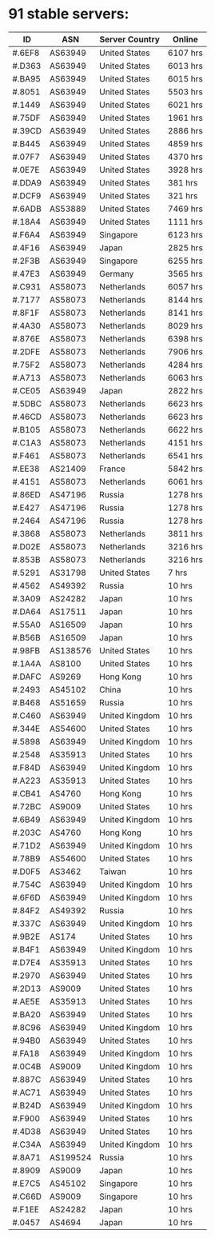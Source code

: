 # 91 stable servers:

| ID | ASN | Server Country | Online |
| ------ | ------ | ------ | ------ |
| #.6EF8 | AS63949 | United States | 6107 hrs |
| #.D363 | AS63949 | United States | 6013 hrs |
| #.BA95 | AS63949 | United States | 6015 hrs |
| #.8051 | AS63949 | United States | 5503 hrs |
| #.1449 | AS63949 | United States | 6021 hrs |
| #.75DF | AS63949 | United States | 1961 hrs |
| #.39CD | AS63949 | United States | 2886 hrs |
| #.B445 | AS63949 | United States | 4859 hrs |
| #.07F7 | AS63949 | United States | 4370 hrs |
| #.0E7E | AS63949 | United States | 3928 hrs |
| #.DDA9 | AS63949 | United States | 381 hrs |
| #.DCF9 | AS63949 | United States | 321 hrs |
| #.6ADB | AS53889 | United States | 7469 hrs |
| #.18A4 | AS63949 | United States | 1111 hrs |
| #.F6A4 | AS63949 | Singapore | 6123 hrs |
| #.4F16 | AS63949 | Japan | 2825 hrs |
| #.2F3B | AS63949 | Singapore | 6255 hrs |
| #.47E3 | AS63949 | Germany | 3565 hrs |
| #.C931 | AS58073 | Netherlands | 6057 hrs |
| #.7177 | AS58073 | Netherlands | 8144 hrs |
| #.8F1F | AS58073 | Netherlands | 8141 hrs |
| #.4A30 | AS58073 | Netherlands | 8029 hrs |
| #.876E | AS58073 | Netherlands | 6398 hrs |
| #.2DFE | AS58073 | Netherlands | 7906 hrs |
| #.75F2 | AS58073 | Netherlands | 4284 hrs |
| #.A713 | AS58073 | Netherlands | 6063 hrs |
| #.CE05 | AS63949 | Japan | 2822 hrs |
| #.5DBC | AS58073 | Netherlands | 6623 hrs |
| #.46CD | AS58073 | Netherlands | 6623 hrs |
| #.B105 | AS58073 | Netherlands | 6622 hrs |
| #.C1A3 | AS58073 | Netherlands | 4151 hrs |
| #.F461 | AS58073 | Netherlands | 6541 hrs |
| #.EE38 | AS21409 | France | 5842 hrs |
| #.4151 | AS58073 | Netherlands | 6061 hrs |
| #.86ED | AS47196 | Russia | 1278 hrs |
| #.E427 | AS47196 | Russia | 1278 hrs |
| #.2464 | AS47196 | Russia | 1278 hrs |
| #.3868 | AS58073 | Netherlands | 3811 hrs |
| #.D02E | AS58073 | Netherlands | 3216 hrs |
| #.853B | AS58073 | Netherlands | 3216 hrs |
| #.5291 | AS31798 | United States | 7 hrs |
| #.4562 | AS49392 | Russia | 10 hrs |
| #.3A09 | AS24282 | Japan | 10 hrs |
| #.DA64 | AS17511 | Japan | 10 hrs |
| #.55A0 | AS16509 | Japan | 10 hrs |
| #.B56B | AS16509 | Japan | 10 hrs |
| #.98FB | AS138576 | United States | 10 hrs |
| #.1A4A | AS8100 | United States | 10 hrs |
| #.DAFC | AS9269 | Hong Kong | 10 hrs |
| #.2493 | AS45102 | China | 10 hrs |
| #.B468 | AS51659 | Russia | 10 hrs |
| #.C460 | AS63949 | United Kingdom | 10 hrs |
| #.344E | AS54600 | United States | 10 hrs |
| #.5898 | AS63949 | United Kingdom | 10 hrs |
| #.2548 | AS35913 | United States | 10 hrs |
| #.F84D | AS63949 | United Kingdom | 10 hrs |
| #.A223 | AS35913 | United States | 10 hrs |
| #.CB41 | AS4760 | Hong Kong | 10 hrs |
| #.72BC | AS9009 | United States | 10 hrs |
| #.6B49 | AS63949 | United Kingdom | 10 hrs |
| #.203C | AS4760 | Hong Kong | 10 hrs |
| #.71D2 | AS63949 | United Kingdom | 10 hrs |
| #.78B9 | AS54600 | United States | 10 hrs |
| #.D0F5 | AS3462 | Taiwan | 10 hrs |
| #.754C | AS63949 | United Kingdom | 10 hrs |
| #.6F6D | AS63949 | United Kingdom | 10 hrs |
| #.84F2 | AS49392 | Russia | 10 hrs |
| #.337C | AS63949 | United Kingdom | 10 hrs |
| #.9B2E | AS174 | United States | 10 hrs |
| #.B4F1 | AS63949 | United Kingdom | 10 hrs |
| #.D7E4 | AS35913 | United States | 10 hrs |
| #.2970 | AS63949 | United States | 10 hrs |
| #.2D13 | AS9009 | United States | 10 hrs |
| #.AE5E | AS35913 | United States | 10 hrs |
| #.BA20 | AS63949 | United States | 10 hrs |
| #.8C96 | AS63949 | United Kingdom | 10 hrs |
| #.94B0 | AS63949 | United States | 10 hrs |
| #.FA18 | AS63949 | United Kingdom | 10 hrs |
| #.0C4B | AS9009 | United Kingdom | 10 hrs |
| #.887C | AS63949 | United States | 10 hrs |
| #.AC71 | AS63949 | United States | 10 hrs |
| #.B24D | AS63949 | United Kingdom | 10 hrs |
| #.F900 | AS63949 | United States | 10 hrs |
| #.4D38 | AS63949 | United States | 10 hrs |
| #.C34A | AS63949 | United Kingdom | 10 hrs |
| #.8A71 | AS199524 | Russia | 10 hrs |
| #.8909 | AS9009 | Japan | 10 hrs |
| #.E7C5 | AS45102 | Singapore | 10 hrs |
| #.C66D | AS9009 | Singapore | 10 hrs |
| #.F1EE | AS24282 | Japan | 10 hrs |
| #.0457 | AS4694 | Japan | 10 hrs |

